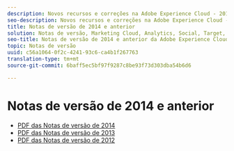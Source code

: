 ```yaml
---
description: Novos recursos e correções na Adobe Experience Cloud - 2014 e anterior.
seo-description: Novos recursos e correções na Adobe Experience Cloud - 2014 e anterior.
title: Notas de versão de 2014 e anterior
solution: Notas de versão, Marketing Cloud, Analytics, Social, Target, Media Optimizer
seo-title: Notas de versão de 2014 e anterior da Adobe Experience Cloud
topic: Notas de versão
uuid: c56a1064-0f2c-4241-93c6-ca4b1f267763
translation-type: tm+mt
source-git-commit: 6baff5ec5bf97f9287c8be93f73d303dba54b6d6

---
```



# Notas de versão de 2014 e anterior

* [PDF das Notas de versão de 2014](2014-Adobe-Experience-Cloud-Release-Notes.pdf)
* [PDF das Notas de versão de 2013](2013-Adobe-Experience-Cloud-Release-Notes.pdf)
* [PDF das Notas de versão de 2012](2012-Adobe-Experience-Cloud-Release-Notes.pdf)
